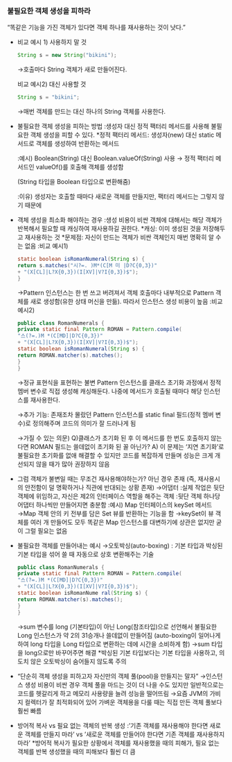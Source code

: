 ### 불필요한 객체 생성을 피하라

“똑같은 기능을 가진 객체가 있다면 객체 하나를 재사용하는 것이 낫다.”

- 비교 예시 1) 사용하지 말 것

    ```java
    String s = new String("bikini");
    ```

  →호출마다 String 객체가 새로 만들어진다.

  비교 예시2) 대신 사용할 것

    ```java
    String s = "bikini";
    ```

  →매번 객체를 만드는 대신 하나의 String 객체를 사용한다.


- 불필요한 객체 생성을 피하는 방법
  :생성자 대신 정적 팩터리 메서드를 사용해 불필요한 객체 생성을 피할 수 있다.
  *정적 팩터리 메서드: 생성자(new) 대신 static 메서드로 객체를 생성하여 반환하는 메서드

  :예시)
  Boolean(String) 대신 Boolean.valueOf(String) 사용
  → 정적 팩터리 메서드인 valueOf()를 호출해 객체를 생성함

  (String 타입을 Boolean 타입으로 변환해줌)

  :이유)
  생성자는 호출할 때마다 새로운 객체를 만들지만, 팩터리 메서드는 그렇지 않기 때문에

- 객체 생성을 최소화 해야하는 경우
  :생성 비용이 비싼 객체에 대해서는 해당 객체가 반복해서 필요할 때 캐싱하여 재사용하길 권한다.
  *캐싱: 이미 생성된 것을 저장해두고 재사용하는 것
  *문제점: 자신이 만드는 객체가 비싼 객체인지 매번 명확히 알 수는 없음
  :비교 예시1)

    ```java
    static boolean isRomanNumeral(String s) {
    return s.matches("시?=. )M*(C[M 미 |D?C{0,3})"
    + "(X[CL]|L?X{0,3})(I[XV]|V?I{0,3})$");
    }
    ```

  →Pattern 인스턴스는 한 번 쓰고 버려져서 객체 호출마다 내부적으로 Pattern 객체를 새로 생성함(유한 상태 머신을 만듦). 따라서 인스턴스 생성 비용이 높음
  :비교 예시2)

    ```java
    public class RomanNumerals {
    private static final Pattern ROMAN = Pattern.compile(
    "스(?=.)M *(C[MD]|D?C{0,3})"
    + "(X[CL]|L?X{0,3})(I[XV]|V?I{0,3})$");
    static boolean isRomanNumeral(String s) {
    return ROMAN.matcher(s).matches();
    }
    }
    ```

  →정규 표현식을 표현하는 불변 Pattern 인스턴스를 클래스 초기화 과정에서 정적 멤버 변수로 직접 생성해 캐싱해둔다. 나중에 메서드가 호출될 때마다 해당 인스턴스를 재사용한다.

  →추가 기능: 존재조차 몰랐던 Pattern 인스턴스를 static final 필드(정적 멤버 변수)로 정의해주며 코드의 의미가 잘 드러나게 됨

  →가질 수 있는 의문)
  Q)클래스가 초기화 된 후 이 메서드를 한 번도 호출하지 않는다면 ROMAN 필드는 쓸데없이 초기화 된 꼴 아닌가?
  A) 이 문제는 ‘지연 초기화’로 불필요한 초기화를 없애 해결할 수 있지만 코드를 복잡하게 만들며 성능은 크게 개선되지 않을 때가 많아 권장하지 않음

- 그럼 객체가 불변일 때는 무조건 재사용해야하는가? 아닌 경우 존재
  (즉, 재사용시의 안전함이 덜 명확하거나 직관에 반대되는 상황 존재)
  →어댑터
  :실제 작업은 뒷단 객체에 위임하고, 자신은 제2의 인터페이스 역할을 해주는 객체
  :뒷단 객체 하나당 어댑터 하나씩만 만들어지면 충분함
  :예시) Map 인터페이스의 keySet 메서드
  →Map 객체 안의 키 전부를 담은 Set 뷰를 반환하는 기능을 함
  →keySet이 뷰 객체를 여러 개 만들어도 모두 똑같은 Map 인스턴스를 대변하기에 상관은 없지만 굳이 그럴 필요는 없음

- 불필요한 객체를 만들어내는 예시
→오토박싱(auto-boxing)
: 기본 타입과 박싱된 기본 타입을 섞어 쓸 때 자동으로 상호 변환해주는 기술

    ```java
    public class RomanNumerals {
    private static final Pattern ROMAN = Pattern.compile(
    "스(?=.)M *(C[MD]|D?C{0,3})"
    + "(X[CL]|L?X{0,3})(I[XV]|V?I{0,3})$");
    static boolean isRomanNume ral(String s) {
    return ROMAN.matcher(s).matches();
    }
    }
    ```
    
    →sum 변수를 long (기본타입)이 아닌 Long(참조타입)으로 선언해서 불필요한 Long 인스턴스가 약 2의 31승개나 쓸데없이 만들어짐
     (auto-boxing이 일어나게 하여 long 타입을 Long 타입으로 변환하는 데에 시간을 소비하게 함)
    →sum 타입을 long으로만 바꾸어주면 해결
    *박싱된 기본 타입보다는 기본 타입을 사용하고, 의도치 않은 오토박싱이 숨어들지 않도록 주의

- “단순히 객체 생성을 피하고자 자신만의 객체 풀(pool)을 만들지는 말자”
  →인스턴스 생성 비용이 비싼 경우 객체 풀을 마드는 것이 더 나을 수도 있지만 일반적으로는 코드를 헷갈리게 하고 메모리 사용량을 늘려 성능을 떨어뜨림
  →요즘 JVM의 가비지 컬렉터가 잘 최적화되어 있어 가벼운 객체용을 다룰 때는 직접 만든 객체 풀보다 훨씬 빠름

- 방어적 복사 vs 필요 없는 객체의 반복 생성
  :’기존 객체를 재사용해야 한다면 새로운 객체를 만들지 마라’
  vs
  ’새로운 객체를 만들어야 한다면 기존 객체를 재사용하지 마라’
  *방어적 복사가 필요한 상황에서 객체를 재사용했을 때의 피해가, 필요 없는 객체를 반복 생성했을 때의 피해보다 훨씬 더 큼

